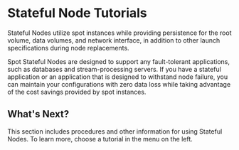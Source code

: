 # Stateful Node Tutorials

Stateful Nodes utilize spot instances while providing persistence for the root volume, data volumes, and network interface, in addition to other launch specifications during node replacements.

Spot Stateful Nodes are designed to support any fault-tolerant applications, such as databases and stream-processing servers. If you have a stateful application or an application that is designed to withstand node failure, you can maintain your configurations with zero data loss while taking advantage of the cost savings provided by spot instances.

## What's Next?

This section includes procedures and other information for using Stateful Nodes. To learn more, choose a tutorial in the menu on the left.
